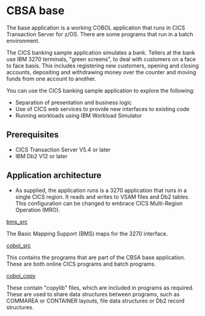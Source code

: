 # CBSA base

The base application is a working COBOL application that runs in CICS Transaction Server for z/OS. There are some programs that run in a batch environment.

The CICS banking sample application simulates a bank. Tellers at the bank use IBM 3270 terminals, "green screens", to deal with customers on a face to face basis. This includes registering new customers, opening and closing accounts, depositing and withdrawing money over the counter and moving funds from one account to another.

You can use the CICS banking sample application to explore the following:

* Separation of presentation and business logic
* Use of CICS web services to provide new interfaces to existing code
* Running workloads using IBM Workload Simulator

## Prerequisites

* CICS Transaction Server V5.4 or later
* IBM Db2 V12 or later

## Application architecture

* As supplied, the application runs is a 3270 application that runs in a single CICS region. It reads and writes to VSAM files and Db2 tables. This configuration can be changed to embrace CICS Multi-Region Operation (MRO).

[bms_src](./bms_src)

The Basic Mapping Support (BMS) maps for the 3270 interface.

[cobol_src](./cobol_src)

This contains the programs that are part of the CBSA base application. These are both online CICS programs and batch programs.

[cobol_copy](./cobol_copy)

These contain "copylib" files, which are included in programs as required. These are used to share data structures between programs, such as COMMAREA or CONTAINER layouts, file data structures or Db2 record structures.